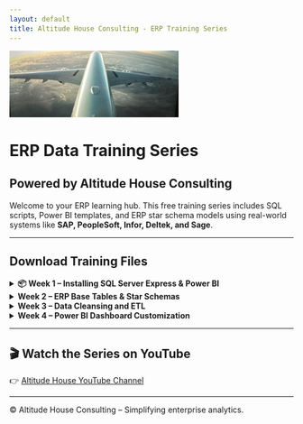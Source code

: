 ```yaml
---
layout: default
title: Altitude House Consulting - ERP Training Series
---
```


<img src="airplane_banner.jpg" alt="Altitude House Consulting" width="300"/>

# ERP Data Training Series  
## Powered by Altitude House Consulting

Welcome to your ERP learning hub. This free training series includes SQL scripts, Power BI templates, and ERP star schema models using real-world systems like **SAP, PeopleSoft, Infor, Deltek, and Sage**.

---

## Download Training Files

<details>
<summary><strong>📦 Week 1 – Installing SQL Server Express & Power BI</strong></summary>

-  [Slides (PDF)](Week1/Slides.pdf)
-  [SQL Scripts (ZIP)](Week1/SQL_Scripts.zip)

</details>

<details>
<summary><strong> Week 2 – ERP Base Tables & Star Schemas</strong></summary>

- 🧾 [Power BI Template (PBIX)](Week2/PowerBI_Template.pbix)

</details>

<details>
<summary><strong> Week 3 – Data Cleansing and ETL</strong></summary>

- *(Files coming soon)*

</details>

<details>
<summary><strong> Week 4 – Power BI Dashboard Customization</strong></summary>

- *(Files coming soon)*

</details>

---

## 🎬 Watch the Series on YouTube  
👉 [Altitude House YouTube Channel](https://www.youtube.com/@altitudehouseconsulting)

---

© Altitude House Consulting – Simplifying enterprise analytics.
